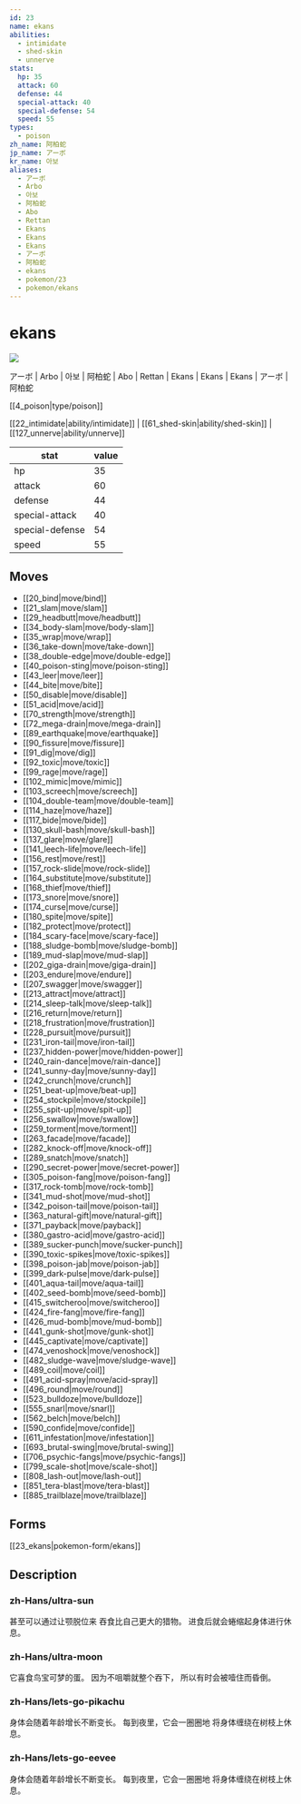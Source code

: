 ```yaml
---
id: 23
name: ekans
abilities:
  - intimidate
  - shed-skin
  - unnerve
stats:
  hp: 35
  attack: 60
  defense: 44
  special-attack: 40
  special-defense: 54
  speed: 55
types:
  - poison
zh_name: 阿柏蛇
jp_name: アーボ
kr_name: 아보
aliases:
  - アーボ
  - Arbo
  - 아보
  - 阿柏蛇
  - Abo
  - Rettan
  - Ekans
  - Ekans
  - Ekans
  - アーボ
  - 阿柏蛇
  - ekans
  - pokemon/23
  - pokemon/ekans
---
```

# ekans

![](https://raw.githubusercontent.com/PokeAPI/sprites/master/sprites/pokemon/23.png)

アーボ | Arbo | 아보 | 阿柏蛇 | Abo | Rettan | Ekans | Ekans | Ekans | アーボ | 阿柏蛇

[[4_poison|type/poison]]

[[22_intimidate|ability/intimidate]] | [[61_shed-skin|ability/shed-skin]] | [[127_unnerve|ability/unnerve]]

|stat|value|
|---|---|
|hp|35|
|attack|60|
|defense|44|
|special-attack|40|
|special-defense|54|
|speed|55|


## Moves

- [[20_bind|move/bind]]
- [[21_slam|move/slam]]
- [[29_headbutt|move/headbutt]]
- [[34_body-slam|move/body-slam]]
- [[35_wrap|move/wrap]]
- [[36_take-down|move/take-down]]
- [[38_double-edge|move/double-edge]]
- [[40_poison-sting|move/poison-sting]]
- [[43_leer|move/leer]]
- [[44_bite|move/bite]]
- [[50_disable|move/disable]]
- [[51_acid|move/acid]]
- [[70_strength|move/strength]]
- [[72_mega-drain|move/mega-drain]]
- [[89_earthquake|move/earthquake]]
- [[90_fissure|move/fissure]]
- [[91_dig|move/dig]]
- [[92_toxic|move/toxic]]
- [[99_rage|move/rage]]
- [[102_mimic|move/mimic]]
- [[103_screech|move/screech]]
- [[104_double-team|move/double-team]]
- [[114_haze|move/haze]]
- [[117_bide|move/bide]]
- [[130_skull-bash|move/skull-bash]]
- [[137_glare|move/glare]]
- [[141_leech-life|move/leech-life]]
- [[156_rest|move/rest]]
- [[157_rock-slide|move/rock-slide]]
- [[164_substitute|move/substitute]]
- [[168_thief|move/thief]]
- [[173_snore|move/snore]]
- [[174_curse|move/curse]]
- [[180_spite|move/spite]]
- [[182_protect|move/protect]]
- [[184_scary-face|move/scary-face]]
- [[188_sludge-bomb|move/sludge-bomb]]
- [[189_mud-slap|move/mud-slap]]
- [[202_giga-drain|move/giga-drain]]
- [[203_endure|move/endure]]
- [[207_swagger|move/swagger]]
- [[213_attract|move/attract]]
- [[214_sleep-talk|move/sleep-talk]]
- [[216_return|move/return]]
- [[218_frustration|move/frustration]]
- [[228_pursuit|move/pursuit]]
- [[231_iron-tail|move/iron-tail]]
- [[237_hidden-power|move/hidden-power]]
- [[240_rain-dance|move/rain-dance]]
- [[241_sunny-day|move/sunny-day]]
- [[242_crunch|move/crunch]]
- [[251_beat-up|move/beat-up]]
- [[254_stockpile|move/stockpile]]
- [[255_spit-up|move/spit-up]]
- [[256_swallow|move/swallow]]
- [[259_torment|move/torment]]
- [[263_facade|move/facade]]
- [[282_knock-off|move/knock-off]]
- [[289_snatch|move/snatch]]
- [[290_secret-power|move/secret-power]]
- [[305_poison-fang|move/poison-fang]]
- [[317_rock-tomb|move/rock-tomb]]
- [[341_mud-shot|move/mud-shot]]
- [[342_poison-tail|move/poison-tail]]
- [[363_natural-gift|move/natural-gift]]
- [[371_payback|move/payback]]
- [[380_gastro-acid|move/gastro-acid]]
- [[389_sucker-punch|move/sucker-punch]]
- [[390_toxic-spikes|move/toxic-spikes]]
- [[398_poison-jab|move/poison-jab]]
- [[399_dark-pulse|move/dark-pulse]]
- [[401_aqua-tail|move/aqua-tail]]
- [[402_seed-bomb|move/seed-bomb]]
- [[415_switcheroo|move/switcheroo]]
- [[424_fire-fang|move/fire-fang]]
- [[426_mud-bomb|move/mud-bomb]]
- [[441_gunk-shot|move/gunk-shot]]
- [[445_captivate|move/captivate]]
- [[474_venoshock|move/venoshock]]
- [[482_sludge-wave|move/sludge-wave]]
- [[489_coil|move/coil]]
- [[491_acid-spray|move/acid-spray]]
- [[496_round|move/round]]
- [[523_bulldoze|move/bulldoze]]
- [[555_snarl|move/snarl]]
- [[562_belch|move/belch]]
- [[590_confide|move/confide]]
- [[611_infestation|move/infestation]]
- [[693_brutal-swing|move/brutal-swing]]
- [[706_psychic-fangs|move/psychic-fangs]]
- [[799_scale-shot|move/scale-shot]]
- [[808_lash-out|move/lash-out]]
- [[851_tera-blast|move/tera-blast]]
- [[885_trailblaze|move/trailblaze]]

## Forms



[[23_ekans|pokemon-form/ekans]]

## Description

### zh-Hans/ultra-sun

甚至可以通过让颚脱位来
吞食比自己更大的猎物。
进食后就会蜷缩起身体进行休息。

### zh-Hans/ultra-moon

它喜食鸟宝可梦的蛋。
因为不咀嚼就整个吞下，
所以有时会被噎住而昏倒。

### zh-Hans/lets-go-pikachu

身体会随着年龄增长不断变长。
每到夜里，它会一圈圈地
将身体缠绕在树枝上休息。

### zh-Hans/lets-go-eevee

身体会随着年龄增长不断变长。
每到夜里，它会一圈圈地
将身体缠绕在树枝上休息。

